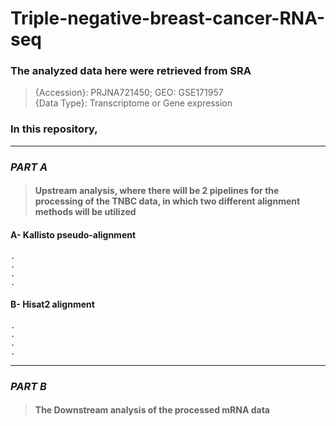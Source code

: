 # Triple-negative-breast-cancer-RNA-seq
### The analyzed data here were retrieved from SRA
>{Accession}:	PRJNA721450; GEO: GSE171957                                                      
>{Data Type}:	Transcriptome or Gene expression

### In this repository, 
***
### _PART A_ 
>#### Upstream analysis, where there will be 2 pipelines for the processing of the TNBC data, in which two different alignment methods will be utilized 
  #### A- Kallisto pseudo-alignment
    .
    .
    .
    .
  #### B- Hisat2 alignment
    .
    .
    .
    .
***
### _PART B_
>#### The Downstream analysis of the processed mRNA data
